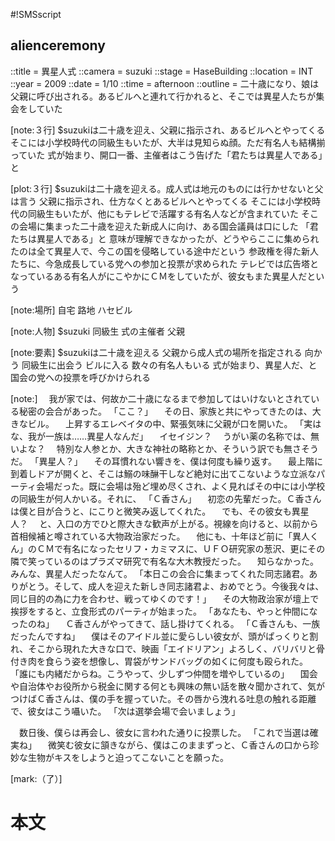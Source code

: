#!SMSscript

## alienceremony

::title = 異星人式
::camera = suzuki
::stage = HaseBuilding
::location = INT
::year = 2009
::date = 1/10
::time = afternoon
::outline = 二十歳になり、娘は父親に呼び出される。あるビルへと連れて行かれると、そこでは異星人たちが集会をしていた

[note:３行]
$suzukiは二十歳を迎え、父親に指示され、あるビルへとやってくる
そこには小学校時代の同級生もいたが、大半は見知らぬ顔。ただ有名人も結構揃っていた
式が始まり、開口一番、主催者はこう告げた「君たちは異星人である」と

[plot:３行]
$suzukiは二十歳を迎える。成人式は地元のものには行かせないと父は言う
父親に指示され、仕方なくとあるビルへとやってくる
そこには小学校時代の同級生もいたが、他にもテレビで活躍する有名人などが含まれていた
そこの会場に集まった二十歳を迎えた新成人に向け、ある国会議員は口にした
「君たちは異星人である」と
意味が理解できなかったが、どうやらここに集められたのは全て異星人で、今この国を侵略している途中だという
参政権を得た新人たちに、今急成長している党への参加と投票が求められた
テレビでは広告塔となっているある有名人がにこやかにＣＭをしていたが、彼女もまた異星人だという

[note:場所]
自宅
路地
ハセビル

[note:人物]
$suzuki
同級生
式の主催者
父親

[note:要素]
$suzukiは二十歳を迎える
父親から成人式の場所を指定される
向かう
同級生に出会う
ビルに入る
数々の有名人もいる
式が始まり、異星人だ、と
国会の党への投票を呼びかけられる

[note:]
　我が家では、何故か二十歳になるまで参加してはいけないとされている秘密の会合があった。
「ここ？」
　その日、家族と共にやってきたのは、大きなビル。
　上昇するエレベイタの中、緊張気味に父親が口を開いた。
「実はな、我が一族は……異星人なんだ」
　イセイジン？
　うがい薬の名称では、無いよな？
　特別な人参とか、大きな神社の略称とか、そういう訳でも無さそうだ。
「異星人？」
　その耳慣れない響きを、僕は何度も繰り返す。
　最上階に到着しドアが開くと、そこは鰯の味醂干しなど絶対に出てこないような立派なパーティ会場だった。既に会場は殆ど埋め尽くされ、よく見ればその中には小学校の同級生が何人かいる。それに、
「Ｃ香さん」
　初恋の先輩だった。Ｃ香さんは僕と目が合うと、にこりと微笑み返してくれた。
　でも、その彼女も異星人？
　と、入口の方でひと際大きな歓声が上がる。視線を向けると、以前から首相候補と噂されている大物政治家だった。
　他にも、十年ほど前に「異人くん」のＣＭで有名になったセリフ・カミマスに、ＵＦＯ研究家の葱沢、更にその隣で笑っているのはプラズマ研究で有名な大木教授だった。
　知らなかった。みんな、異星人だったなんて。
「本日この会合に集まってくれた同志諸君。ありがとう。そして、成人を迎えた新しき同志諸君よ、おめでとう。今後我々は、同じ目的の為に力を合わせ、戦ってゆくのです！」
　その大物政治家が壇上で挨拶をすると、立食形式のパーティが始まった。
「あなたも、やっと仲間になったのね」
　Ｃ香さんがやってきて、話し掛けてくれる。
「Ｃ香さんも、一族だったんですね」
　僕はそのアイドル並に愛らしい彼女が、頭がぱっくりと割れ、そこから現れた大きな口で、映画「エイドリアン」よろしく、バリバリと骨付き肉を食らう姿を想像し、胃袋がサンドバッグの如くに何度も殴られた。
「誰にも内緒だからね。こうやって、少しずつ仲間を増やしているの」
　国会や自治体やお役所から税金に関する何とも興味の無い話を散々聞かされて、気がつけばＣ香さんは、僕の手を握っていた。その唇から洩れる吐息の触れる距離で、彼女はこう囁いた。
「次は選挙会場で会いましょう」

　数日後、僕らは再会し、彼女に言われた通りに投票した。
「これで当選は確実ね」
　微笑む彼女に頷きながら、僕はこのままずっと、Ｃ香さんの口から珍妙な生物がキスをしようと迫ってこないことを願った。

[mark:（了）]

# 本文
